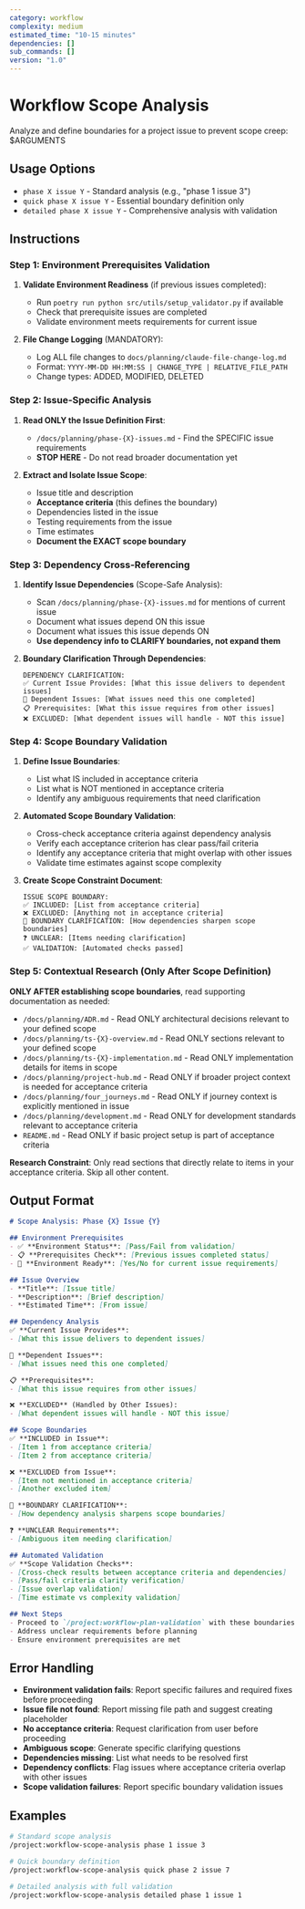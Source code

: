 ```yaml
---
category: workflow
complexity: medium
estimated_time: "10-15 minutes"
dependencies: []
sub_commands: []
version: "1.0"
---
```


# Workflow Scope Analysis

Analyze and define boundaries for a project issue to prevent scope creep: $ARGUMENTS

## Usage Options
- `phase X issue Y` - Standard analysis (e.g., "phase 1 issue 3")
- `quick phase X issue Y` - Essential boundary definition only
- `detailed phase X issue Y` - Comprehensive analysis with validation

## Instructions

### Step 1: Environment Prerequisites Validation

1. **Validate Environment Readiness** (if previous issues completed):
   - Run `poetry run python src/utils/setup_validator.py` if available
   - Check that prerequisite issues are completed
   - Validate environment meets requirements for current issue

2. **File Change Logging** (MANDATORY):
   - Log ALL file changes to `docs/planning/claude-file-change-log.md`
   - Format: `YYYY-MM-DD HH:MM:SS | CHANGE_TYPE | RELATIVE_FILE_PATH`
   - Change types: ADDED, MODIFIED, DELETED

### Step 2: Issue-Specific Analysis

1. **Read ONLY the Issue Definition First**:
   - `/docs/planning/phase-{X}-issues.md` - Find the SPECIFIC issue requirements
   - **STOP HERE** - Do not read broader documentation yet

2. **Extract and Isolate Issue Scope**:
   - Issue title and description
   - **Acceptance criteria** (this defines the boundary)
   - Dependencies listed in the issue
   - Testing requirements from the issue
   - Time estimates
   - **Document the EXACT scope boundary**

### Step 3: Dependency Cross-Referencing

1. **Identify Issue Dependencies** (Scope-Safe Analysis):
   - Scan `/docs/planning/phase-{X}-issues.md` for mentions of current issue
   - Document what issues depend ON this issue
   - Document what issues this issue depends ON
   - **Use dependency info to CLARIFY boundaries, not expand them**

2. **Boundary Clarification Through Dependencies**:
   ```
   DEPENDENCY CLARIFICATION:
   ✅ Current Issue Provides: [What this issue delivers to dependent issues]
   🔗 Dependent Issues: [What issues need this one completed]
   📋 Prerequisites: [What this issue requires from other issues]
   ❌ EXCLUDED: [What dependent issues will handle - NOT this issue]
   ```

### Step 4: Scope Boundary Validation

1. **Define Issue Boundaries**:
   - List what IS included in acceptance criteria
   - List what is NOT mentioned in acceptance criteria
   - Identify any ambiguous requirements that need clarification

2. **Automated Scope Boundary Validation**:
   - Cross-check acceptance criteria against dependency analysis
   - Verify each acceptance criterion has clear pass/fail criteria
   - Identify any acceptance criteria that might overlap with other issues
   - Validate time estimates against scope complexity

3. **Create Scope Constraint Document**:
   ```
   ISSUE SCOPE BOUNDARY:
   ✅ INCLUDED: [List from acceptance criteria]
   ❌ EXCLUDED: [Anything not in acceptance criteria]
   🔗 BOUNDARY CLARIFICATION: [How dependencies sharpen scope boundaries]
   ❓ UNCLEAR: [Items needing clarification]
   ✅ VALIDATION: [Automated checks passed]
   ```

### Step 5: Contextual Research (Only After Scope Definition)

**ONLY AFTER establishing scope boundaries**, read supporting documentation as needed:
- `/docs/planning/ADR.md` - Read ONLY architectural decisions relevant to your defined scope
- `/docs/planning/ts-{X}-overview.md` - Read ONLY sections relevant to your defined scope
- `/docs/planning/ts-{X}-implementation.md` - Read ONLY implementation details for items in scope
- `/docs/planning/project-hub.md` - Read ONLY if broader project context is needed for acceptance criteria
- `/docs/planning/four_journeys.md` - Read ONLY if journey context is explicitly mentioned in issue
- `/docs/planning/development.md` - Read ONLY for development standards relevant to acceptance criteria
- `README.md` - Read ONLY if basic project setup is part of acceptance criteria

**Research Constraint**: Only read sections that directly relate to items in your acceptance criteria. Skip all other content.

## Output Format

```markdown
# Scope Analysis: Phase {X} Issue {Y}

## Environment Prerequisites
- ✅ **Environment Status**: [Pass/Fail from validation]
- 📋 **Prerequisites Check**: [Previous issues completed status]
- 🔧 **Environment Ready**: [Yes/No for current issue requirements]

## Issue Overview
- **Title**: [Issue title]
- **Description**: [Brief description]
- **Estimated Time**: [From issue]

## Dependency Analysis
✅ **Current Issue Provides**:
- [What this issue delivers to dependent issues]

🔗 **Dependent Issues**:
- [What issues need this one completed]

📋 **Prerequisites**:
- [What this issue requires from other issues]

❌ **EXCLUDED** (Handled by Other Issues):
- [What dependent issues will handle - NOT this issue]

## Scope Boundaries
✅ **INCLUDED in Issue**:
- [Item 1 from acceptance criteria]
- [Item 2 from acceptance criteria]

❌ **EXCLUDED from Issue**:
- [Item not mentioned in acceptance criteria]
- [Another excluded item]

🔗 **BOUNDARY CLARIFICATION**:
- [How dependency analysis sharpens scope boundaries]

❓ **UNCLEAR Requirements**:
- [Ambiguous item needing clarification]

## Automated Validation
✅ **Scope Validation Checks**:
- [Cross-check results between acceptance criteria and dependencies]
- [Pass/fail criteria clarity verification]
- [Issue overlap validation]
- [Time estimate vs complexity validation]

## Next Steps
- Proceed to `/project:workflow-plan-validation` with these boundaries
- Address unclear requirements before planning
- Ensure environment prerequisites are met
```

## Error Handling

- **Environment validation fails**: Report specific failures and required fixes before proceeding
- **Issue file not found**: Report missing file path and suggest creating placeholder
- **No acceptance criteria**: Request clarification from user before proceeding
- **Ambiguous scope**: Generate specific clarifying questions
- **Dependencies missing**: List what needs to be resolved first
- **Dependency conflicts**: Flag issues where acceptance criteria overlap with other issues
- **Scope validation failures**: Report specific boundary validation issues

## Examples

```bash
# Standard scope analysis
/project:workflow-scope-analysis phase 1 issue 3

# Quick boundary definition
/project:workflow-scope-analysis quick phase 2 issue 7

# Detailed analysis with full validation
/project:workflow-scope-analysis detailed phase 1 issue 1
```
